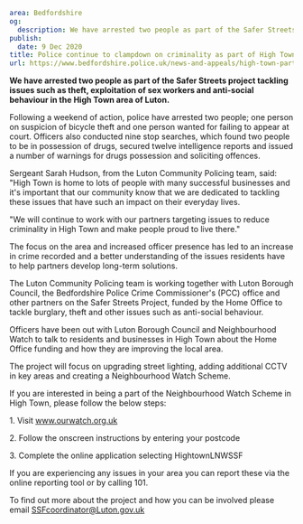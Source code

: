 ```yaml
area: Bedfordshire
og:
  description: We have arrested two people as part of the Safer Streets project tackling issues such as theft, exploitation of sex workers and anti-social behaviour in the High Town area of Luton.
publish:
  date: 9 Dec 2020
title: Police continue to clampdown on criminality as part of High Town partnership project
url: https://www.bedfordshire.police.uk/news-and-appeals/high-town-partnership-project-dec20
```

**We have arrested two people as part of the Safer Streets project tackling issues such as theft, exploitation of sex workers and anti-social behaviour in the High Town area of Luton.**

Following a weekend of action, police have arrested two people; one person on suspicion of bicycle theft and one person wanted for failing to appear at court. Officers also conducted nine stop searches, which found two people to be in possession of drugs, secured twelve intelligence reports and issued a number of warnings for drugs possession and soliciting offences.

Sergeant Sarah Hudson, from the Luton Community Policing team, said: "High Town is home to lots of people with many successful businesses and it's important that our community know that we are dedicated to tackling these issues that have such an impact on their everyday lives.

"We will continue to work with our partners targeting issues to reduce criminality in High Town and make people proud to live there."

The focus on the area and increased officer presence has led to an increase in crime recorded and a better understanding of the issues residents have to help partners develop long-term solutions.

The Luton Community Policing team is working together with Luton Borough Council, the Bedfordshire Police Crime Commissioner's (PCC) office and other partners on the Safer Streets Project, funded by the Home Office to tackle burglary, theft and other issues such as anti-social behaviour.

Officers have been out with Luton Borough Council and Neighbourhood Watch to talk to residents and businesses in High Town about the Home Office funding and how they are improving the local area.

The project will focus on upgrading street lighting, adding additional CCTV in key areas and creating a Neighbourhood Watch Scheme.

If you are interested in being a part of the Neighbourhood Watch Scheme in High Town, please follow the below steps:

1\. Visit www.ourwatch.org.uk

2\. Follow the onscreen instructions by entering your postcode

3\. Complete the online application selecting HightownLNWSSF

If you are experiencing any issues in your area you can report these via the online reporting tool or by calling 101.

To find out more about the project and how you can be involved please email SSFcoordinator@Luton.gov.uk

